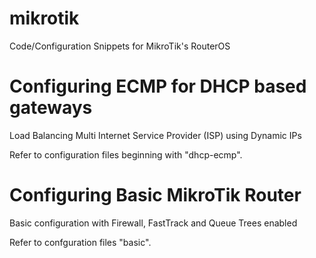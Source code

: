 # mikrotik
Code/Configuration Snippets for MikroTik's RouterOS

# Configuring ECMP for DHCP based gateways
Load Balancing Multi Internet Service Provider (ISP) using Dynamic IPs

Refer to configuration files beginning with "dhcp-ecmp".

# Configuring Basic MikroTik Router
Basic configuration with Firewall, FastTrack and Queue Trees enabled

Refer to confguration files "basic".
